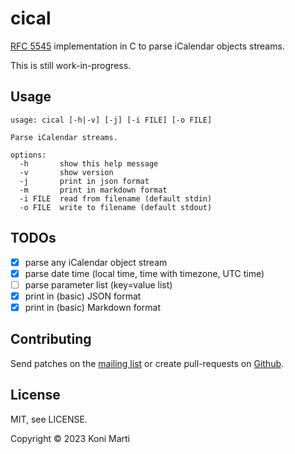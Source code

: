 # cical

[RFC 5545](https://www.rfc-editor.org/rfc/rfc5545.txt) implementation in C to
parse iCalendar objects streams.

This is still work-in-progress.

## Usage

```
usage: cical [-h|-v] [-j] [-i FILE] [-o FILE]

Parse iCalendar streams.

options:
  -h       show this help message
  -v 	   show version
  -j 	   print in json format
  -m 	   print in markdown format
  -i FILE  read from filename (default stdin)
  -o FILE  write to filename (default stdout)
```

## TODOs

-   [x] parse any iCalendar object stream
-   [x] parse date time (local time, time with timezone, UTC time)
-   [ ] parse parameter list (key=value list)
-   [x] print in (basic) JSON format
-   [x] print in (basic) Markdown format

## Contributing

Send patches on the [mailing list] or create pull-requests on [Github].

## License

MIT, see LICENSE.

Copyright © 2023 Koni Marti

[mailing list]: https://lists.sr.ht/~konimarti/public-inbox
[Github]: http://github.com/konimarti/cical
